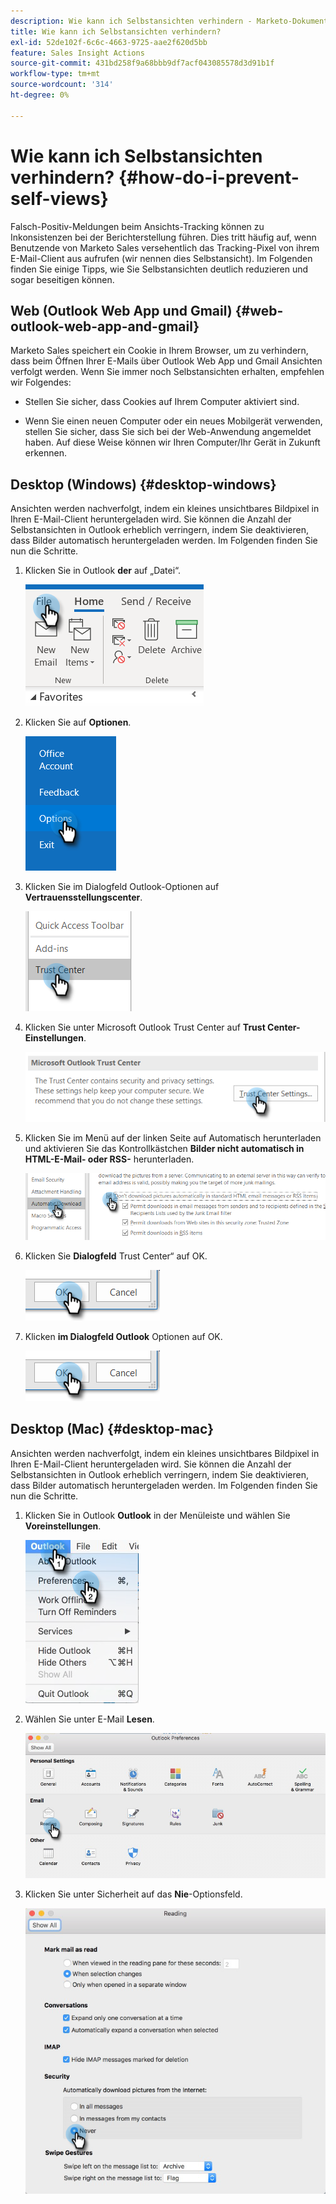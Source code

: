 ```yaml
---
description: Wie kann ich Selbstansichten verhindern - Marketo-Dokumente - Produktdokumentation
title: Wie kann ich Selbstansichten verhindern?
exl-id: 52de102f-6c6c-4663-9725-aae2f620d5bb
feature: Sales Insight Actions
source-git-commit: 431bd258f9a68bbb9df7acf043085578d3d91b1f
workflow-type: tm+mt
source-wordcount: '314'
ht-degree: 0%

---
```


# Wie kann ich Selbstansichten verhindern? {#how-do-i-prevent-self-views}

Falsch-Positiv-Meldungen beim Ansichts-Tracking können zu Inkonsistenzen bei der Berichterstellung führen. Dies tritt häufig auf, wenn Benutzende von Marketo Sales versehentlich das Tracking-Pixel von ihrem E-Mail-Client aus aufrufen (wir nennen dies Selbstansicht). Im Folgenden finden Sie einige Tipps, wie Sie Selbstansichten deutlich reduzieren und sogar beseitigen können.

## Web (Outlook Web App und Gmail) {#web-outlook-web-app-and-gmail}

Marketo Sales speichert ein Cookie in Ihrem Browser, um zu verhindern, dass beim Öffnen Ihrer E-Mails über Outlook Web App und Gmail Ansichten verfolgt werden. Wenn Sie immer noch Selbstansichten erhalten, empfehlen wir Folgendes:

* Stellen Sie sicher, dass Cookies auf Ihrem Computer aktiviert sind.

* Wenn Sie einen neuen Computer oder ein neues Mobilgerät verwenden, stellen Sie sicher, dass Sie sich bei der Web-Anwendung angemeldet haben. Auf diese Weise können wir Ihren Computer/Ihr Gerät in Zukunft erkennen.

## Desktop (Windows) {#desktop-windows}

Ansichten werden nachverfolgt, indem ein kleines unsichtbares Bildpixel in Ihren E-Mail-Client heruntergeladen wird. Sie können die Anzahl der Selbstansichten in Outlook erheblich verringern, indem Sie deaktivieren, dass Bilder automatisch heruntergeladen werden. Im Folgenden finden Sie nun die Schritte.

1. Klicken Sie in Outlook **der** auf „Datei“.

   ![](assets/how-do-i-prevent-self-views-1.png)

1. Klicken Sie auf **Optionen**.

   ![](assets/how-do-i-prevent-self-views-2.png)

1. Klicken Sie im Dialogfeld Outlook-Optionen auf **Vertrauensstellungscenter**.

   ![](assets/how-do-i-prevent-self-views-3.png)

1. Klicken Sie unter Microsoft Outlook Trust Center auf **Trust Center-Einstellungen**.

   ![](assets/how-do-i-prevent-self-views-4.png)

1. Klicken Sie im Menü auf der linken Seite auf Automatisch herunterladen und aktivieren Sie das Kontrollkästchen **Bilder nicht automatisch in HTML-E-Mail- oder RSS-** herunterladen.

   ![](assets/how-do-i-prevent-self-views-5.png)

1. Klicken Sie **Dialogfeld** Trust Center“ auf OK.

   ![](assets/how-do-i-prevent-self-views-6.png)

1. Klicken **im Dialogfeld Outlook** Optionen auf OK.

   ![](assets/how-do-i-prevent-self-views-7.png)

## Desktop (Mac) {#desktop-mac}

Ansichten werden nachverfolgt, indem ein kleines unsichtbares Bildpixel in Ihren E-Mail-Client heruntergeladen wird. Sie können die Anzahl der Selbstansichten in Outlook erheblich verringern, indem Sie deaktivieren, dass Bilder automatisch heruntergeladen werden. Im Folgenden finden Sie nun die Schritte.

1. Klicken Sie in Outlook **Outlook** in der Menüleiste und wählen Sie **Voreinstellungen**.

   ![](assets/how-do-i-prevent-self-views-8.png)

1. Wählen Sie unter E-Mail **Lesen**.

   ![](assets/how-do-i-prevent-self-views-9.png)

1. Klicken Sie unter Sicherheit auf das **Nie**-Optionsfeld.

   ![](assets/how-do-i-prevent-self-views-10.png)
